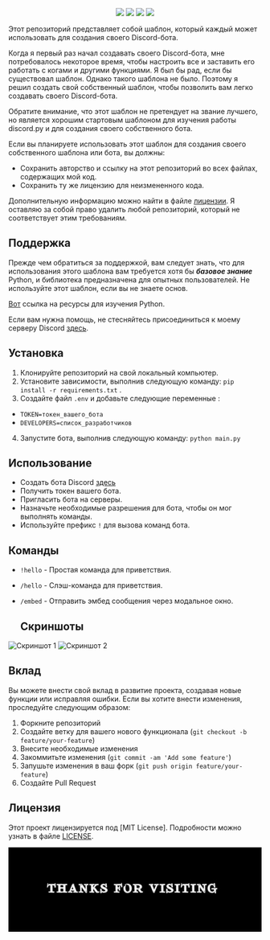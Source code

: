 <p align="center">
  <a href="https://discord.gg/cBsemkYsGR"><img src="https://img.shields.io/discord/1046753288210616341?logo=discord"></a>
  <a href="https://github.com/Art1ord/disnake-template/main"><img src="https://img.shields.io/github/last-commit/Art1ord/disnake-template"></a>
  <a href="https://github.com/Art1ord/disnake-template/blob/main/LICENSE.md"><img src="https://img.shields.io/github/license/Art1ord/disnake-template"></a>
  <a href="https://github.com/Art1ord/disnake-template"><img src="https://img.shields.io/github/languages/code-size/Art1ord/disnake-template"></a>

Этот репозиторий представляет собой шаблон, который каждый может использовать для создания своего Discord-бота.

Когда я первый раз начал создавать своего Discord-бота, мне потребовалось некоторое время, чтобы настроить все и заставить его работать с когами и другими функциями. Я был бы рад, если бы существовал шаблон. Однако такого шаблона не было. Поэтому я решил создать свой собственный шаблон, чтобы позволить вам легко создавать своего Discord-бота.

Обратите внимание, что этот шаблон не претендует на звание лучшего, но является хорошим стартовым шаблоном для изучения работы discord.py и для создания своего собственного бота.

Если вы планируете использовать этот шаблон для создания своего собственного шаблона или бота, вы должны:

 - Сохранить авторство и ссылку на этот репозиторий во всех файлах, содержащих мой код.
 - Сохранить ту же лицензию для неизмененного кода.
  
Дополнительную информацию можно найти в файле [лицензии](https://github.com/Art1ord/disnake-template/blob/master/LICENSE.md). Я оставляю за собой право удалить любой репозиторий, который не соответствует этим требованиям.

 ## Поддержка

Прежде чем обратиться за поддержкой, вам следует знать, что для использования этого шаблона вам требуется хотя бы ***базовое знание*** Python, и библиотека предназначена для опытных пользователей. Не используйте этот шаблон, если вы не знаете основ.
  
[Вот](https://www.w3schools.com/python/) ссылка на ресурсы для изучения Python.
  
Если вам нужна помощь, не стесняйтесь присоединиться к моему серверу Discord [здесь](https://discord.gg/cBsemkYsGR).

## Установка
1. Клонируйте репозиторий на свой локальный компьютер.
2. Установите зависимости, выполнив следующую команду: ```pip install -r requirements.txt``` .
3. Создайте файл `.env` и добавьте следующие переменные : 
  - ```TOKEN=токен_вашего_бота``` 
  - ```DEVELOPERS=список_разработчиков```
4. Запустите бота, выполнив следующую команду: ```python main.py```

## Использование
- Создать бота Discord [здесь](https://discord.com/developers/applications)
- Получить токен вашего бота.
- Пригласить бота на серверы.
- Назначьте необходимые разрешения для бота, чтобы он мог выполнять команды.
- Используйте префикс `!` для вызова команд бота.
  
 ## Команды

- `!hello` - Простая команда для приветствия.
- `/hello` - Слэш-команда для приветствия.
- `/embed` - Отправить эмбед сообщения через модальное окно.
  
  ## Скриншоты

![Скриншот 1](https://github.com/Art1ord/disnake-template-1.0/blob/main/assets/screenshotmodal.png)
![Скриншот 2](https://github.com/Art1ord/disnake-template-1.0/blob/main/assets/screenshotcontext.png)

## Вклад

Вы можете внести свой вклад в развитие проекта, создавая новые функции или исправляя ошибки. Если вы хотите внести изменения, проследуйте следующим образом:

1. Форкните репозиторий
2. Создайте ветку для вашего нового функционала (`git checkout -b feature/your-feature`)
3. Внесите необходимые изменения
4. Закоммитьте изменения (`git commit -am 'Add some feature'`)
5. Запушьте изменения в ваш форк (`git push origin feature/your-feature`)
6. Создайте Pull Request

## Лицензия

Этот проект лицензируется под [MIT License]. Подробности можно узнать в файле [LICENSE](https://github.com/Art1ord/disnake-template/blob/main/LICENSE).


<div align="center">
  <img src="https://github.com/Art1ord/disnake-template/blob/main/assets/Banner.jpg">
</div>
